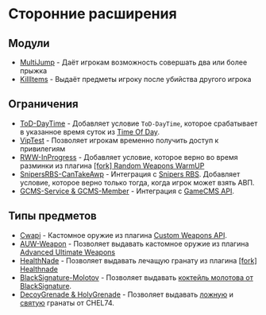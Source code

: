 # Сторонние расширения

## Модули

- [MultiJump](https://github.com/ArKaNeMaN/VipM-M-MultiJump) - Даёт игрокам возможность совершать два или более прыжка
- [KillItems](https://github.com/ArKaNeMaN/VipM-M-KillItems) - Выдаёт предметы игроку после убийства другого игрока

## Ограничения

- [ToD-DayTime](https://github.com/ArKaNeMaN/VipM-L-TimeOfDay) - Добавляет условие `ToD-DayTime`, которое срабатывает в указанное время суток из [Time Of Day](https://arkanaplugins.ru/plugin/11).
- [VipTest](https://github.com/ArKaNeMaN/VipM-L-VipTest) - Позволяет игрокам временно получить доступ к привилегиям
- [RWW-InProgress](https://github.com/ArKaNeMaN/VipM-L-RandomWeaponsWarmUP) - Добавляет условие, которое верно во время разминки из плагина [[fork] Random Weapons WarmUP](https://dev-cs.ru/resources/384/)
- [SnipersRBS-CanTakeAwp](https://github.com/ArKaNeMaN/VipM-L-SnipersRBS) - Интеграция с [Snipers RBS](https://fungun.net/shop/?p=show&id=48). Добавляет условие, которое верно только тогда, когда игрок может взять АВП.
- [GCMS-Service & GCMS-Member](https://github.com/ArKaNeMaN/VipM-L-GameCMS) - Интеграция с [GameCMS API](https://cs-games.club/index.php?resources/gamecms-api.4/).

## Типы предметов

- [Cwapi](https://github.com/ArKaNeMaN/VipM-I-Cwapi) - Кастомное оружие из плагина [Custom Weapons API](https://github.com/ArKaNeMaN/amxx-CustomWeaponsAPI).
- [AUW-Weapon](https://github.com/ArKaNeMaN/VipM-I-AdvancedUltimateWeapons) - Позволяет выдавать кастомное оружие из плагина [Advanced Ultimate Weapons](https://dev-cs.ru/resources/945/)
- [HealthNade](https://github.com/ArKaNeMaN/VipM-I-HealthNade) - Позволяет выдавать лечащую гранату из плагина [[fork] Healthnade](https://dev-cs.ru/resources/1271/)
- [BlackSignature-Molotov](https://github.com/ArKaNeMaN/VipM-I-BlackSignature-Molotov) - Позволяет выдавать [коктейль молотова от BlackSignature](https://shorturl.at/jtzGZ).
- [DecoyGrenade & HolyGrenade](https://github.com/ArKaNeMaN/VipM-I-Chel74Nades) - Позволяет выдавать [ложную](https://c-s.net.ua/forum/topic91919.html) и [святую](https://c-s.net.ua/forum/topic92517.html) гранаты от CHEL74.
